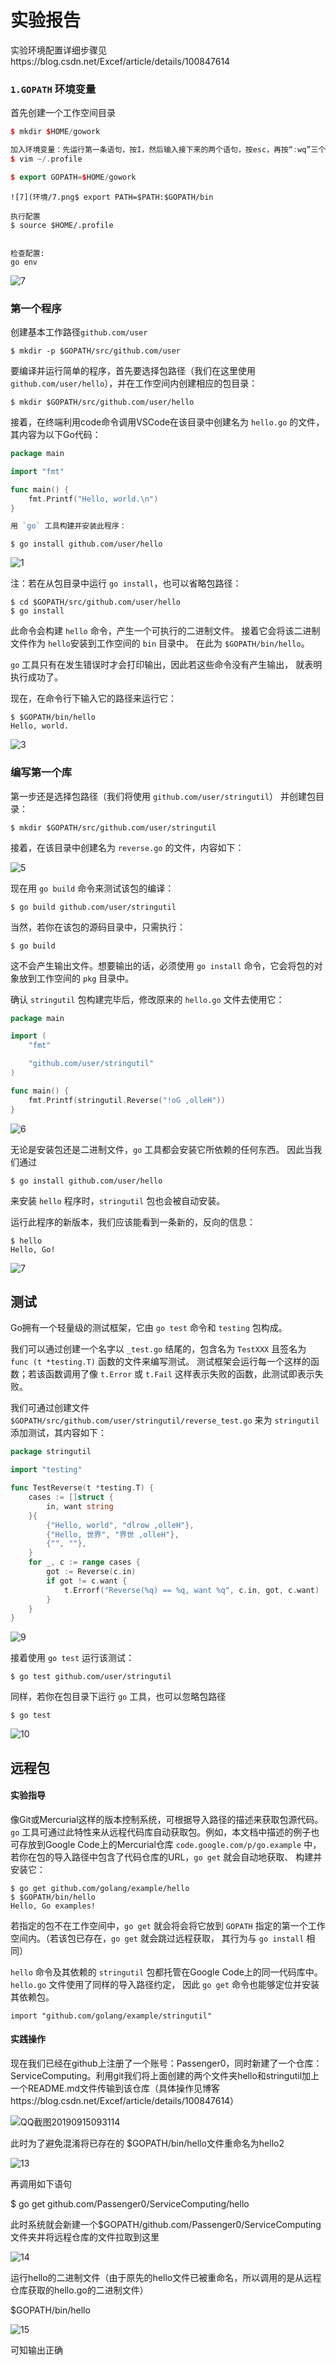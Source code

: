 # 			实验报告
实验环境配置详细步骤见https://blog.csdn.net/Excef/article/details/100847614

### `1.GOPATH` 环境变量

首先创建一个工作空间目录

```c++
$ mkdir $HOME/gowork

加入环境变量：先运行第一条语句，按I，然后输入接下来的两个语句，按esc，再按“:wq”三个符号存盘退出
$ vim ~/.profile

$ export GOPATH=$HOME/gowork
```

```
![7](环境/7.png$ export PATH=$PATH:$GOPATH/bin

执行配置
$ source $HOME/.profile


检查配置:
go env
```

![7](assets/7-1568509204452.png)



### 第一个程序

创建基本工作路径`github.com/user` 

```
$ mkdir -p $GOPATH/src/github.com/user
```

要编译并运行简单的程序，首先要选择包路径（我们在这里使用 `github.com/user/hello`），并在工作空间内创建相应的包目录：

```
$ mkdir $GOPATH/src/github.com/user/hello
```

接着，在终端利用code命令调用VSCode在该目录中创建名为 `hello.go` 的文件，其内容为以下Go代码：

```go
package main

import "fmt"

func main() {
	fmt.Printf("Hello, world.\n")
}

用 `go` 工具构建并安装此程序：
```

```
$ go install github.com/user/hello
```

![1](assets/1.png)

注：若在从包目录中运行 `go install`，也可以省略包路径：

```
$ cd $GOPATH/src/github.com/user/hello
$ go install
```

此命令会构建 `hello` 命令，产生一个可执行的二进制文件。 接着它会将该二进制文件作为 `hello`安装到工作空间的 `bin` 目录中。 在此为 `$GOPATH/bin/hello`。

`go` 工具只有在发生错误时才会打印输出，因此若这些命令没有产生输出， 就表明执行成功了。

现在，在命令行下输入它的路径来运行它：

```
$ $GOPATH/bin/hello
Hello, world.
```

![3](assets/3.png)

### 编写第一个库

第一步还是选择包路径（我们将使用 `github.com/user/stringutil`） 并创建包目录：

```
$ mkdir $GOPATH/src/github.com/user/stringutil
```

接着，在该目录中创建名为 `reverse.go` 的文件，内容如下：

![5](assets/5.png)

现在用 `go build` 命令来测试该包的编译：

```
$ go build github.com/user/stringutil
```

当然，若你在该包的源码目录中，只需执行：

```
$ go build
```

这不会产生输出文件。想要输出的话，必须使用 `go install` 命令，它会将包的对象放到工作空间的 `pkg` 目录中。

确认 `stringutil` 包构建完毕后，修改原来的 `hello.go` 文件去使用它：

```go
package main

import (
	"fmt"

	"github.com/user/stringutil"
)

func main() {
	fmt.Printf(stringutil.Reverse("!oG ,olleH"))
}
```

![6](assets/6.png)

无论是安装包还是二进制文件，`go` 工具都会安装它所依赖的任何东西。 因此当我们通过

```
$ go install github.com/user/hello
```

来安装 `hello` 程序时，`stringutil` 包也会被自动安装。

运行此程序的新版本，我们应该能看到一条新的，反向的信息：

```
$ hello
Hello, Go!
```

![7](assets/7-1568510447215.png)

## 测试

Go拥有一个轻量级的测试框架，它由 `go test` 命令和 `testing` 包构成。

我们可以通过创建一个名字以 `_test.go` 结尾的，包含名为 `TestXXX` 且签名为 `func (t *testing.T)` 函数的文件来编写测试。 测试框架会运行每一个这样的函数；若该函数调用了像 `t.Error` 或 `t.Fail` 这样表示失败的函数，此测试即表示失败。

我们可通过创建文件 `$GOPATH/src/github.com/user/stringutil/reverse_test.go` 来为 `stringutil` 添加测试，其内容如下：

```go
package stringutil

import "testing"

func TestReverse(t *testing.T) {
	cases := []struct {
		in, want string
	}{
		{"Hello, world", "dlrow ,olleH"},
		{"Hello, 世界", "界世 ,olleH"},
		{"", ""},
	}
	for _, c := range cases {
		got := Reverse(c.in)
		if got != c.want {
			t.Errorf("Reverse(%q) == %q, want %q", c.in, got, c.want)
		}
	}
}
```

![9](assets/9.png)

接着使用 `go test` 运行该测试：

```
$ go test github.com/user/stringutil
```

同样，若你在包目录下运行 `go` 工具，也可以忽略包路径

```
$ go test
```

![10](assets/10.png)

## 远程包

#### 实验指导

像Git或Mercurial这样的版本控制系统，可根据导入路径的描述来获取包源代码。`go` 工具可通过此特性来从远程代码库自动获取包。例如，本文档中描述的例子也可存放到Google Code上的Mercurial仓库 `code.google.com/p/go.example` 中，若你在包的导入路径中包含了代码仓库的URL，`go get` 就会自动地获取、 构建并安装它：

```
$ go get github.com/golang/example/hello
$ $GOPATH/bin/hello
Hello, Go examples!
```

若指定的包不在工作空间中，`go get` 就会将会将它放到 `GOPATH` 指定的第一个工作空间内。（若该包已存在，`go get` 就会跳过远程获取， 其行为与 `go install` 相同）

`hello` 命令及其依赖的 `stringutil` 包都托管在Google Code上的同一代码库中。`hello.go` 文件使用了同样的导入路径约定， 因此 `go get` 命令也能够定位并安装其依赖包。

```
import "github.com/golang/example/stringutil"
```

#### 实践操作

现在我们已经在github上注册了一个账号：Passenger0，同时新建了一个仓库：ServiceComputing。利用git我们将上面创建的两个文件夹hello和stringutil加上一个README.md文件传输到该仓库（具体操作见博客https://blog.csdn.net/Excef/article/details/100847614）

![QQ截图20190915093114](assets/QQ截图20190915093114.png)

此时为了避免混淆将已存在的 $GOPATH/bin/hello文件重命名为hello2

![13](assets/13.png)

再调用如下语句

$ go get github.com/Passenger0/ServiceComputing/hello

此时系统就会新建一个$GOPATH/github.com/Passenger0/ServiceComputing文件夹并将远程仓库的文件拉取到这里

![14](assets/14.png)

运行hello的二进制文件（由于原先的hello文件已被重命名，所以调用的是从远程仓库获取的hello.go的二进制文件）

$GOPATH/bin/hello

![15](assets/15.png)

可知输出正确
